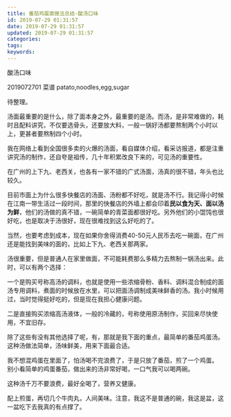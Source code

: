 ```yaml
---
title: 番茄鸡蛋面做法总结-酸汤口味
id: 2019-07-29 01:31:57
date: 2019-07-29 01:31:57
updated: 2019-07-29 01:31:57
categories:
tags:
keywords:
---
```

酸汤口味
<!-- more -->


2019072701
菜谱
patato,noodles,egg,sugar

待整理。

汤面最重要的是什么，除了面本身之外，最重要的是汤。而汤，是非常难做的，耗时且配料讲究，不仅要选骨头，还要放大料，一般一锅好汤都要熬制两个小时以上，更甚者要熬制四个小时。

我在网络上看到全国很多卖的火爆的汤面，看自媒体介绍，看采访报道，都是注重讲究汤的制作，还自夸是祖传，几十年积累改良下来的，可见汤的重要性。

在广州的上下九、老西关，也各有一家不错的广式汤面，汤真的很不错，年头也比较久。

目前市面上为什么很多快餐店的汤面、汤粉都不好吃，就是汤不行。我记得小时候在江南一带生活过一段时间，那里的快餐店的外墙上都会印着**民以食为天、面以汤为鲜**，他们的汤做的真不错，一碗简单的青菜面都很好吃。另外他们的小馄饨也很好吃，也是取决于汤很好，现在很难找到这么好吃的了。

当然，也要考虑到成本，现在如果你舍得消费40-50元人民币去吃一碗面，在广州还是能找到美味的面的，比如上下九、老西关那两家。

汤很重要，但是普通人在家里做面，不可能耗费那么多精力去熬制一锅汤出来。此时，可以有两个选择：

一个是购买号称高汤的调料，也就是使用一些浓缩骨粉、香料、调料混合制成的面汤专用调料，煮面的时候放在水里，可以把面汤调制成美味鲜香的汤。我小时候用过，当时觉得挺好吃的，但是现在我担心健康问题。

二是直接购买浓缩高汤液体，一般的冷藏的，号称使用原汤制作，买回来尽快使用，不宜旧存。

除了这些有没有其他选择了呢，有，那就是我下面的重点，最简单的番茄鸡蛋汤。这种汤做法简单，汤味鲜美，用来下面最合适。

我不想混鸡蛋在里面了，怕汤喝不完浪费了，于是只放了番茄，煎了一个鸡蛋。
别小看简单的鸡蛋番茄，做出来的汤非常好喝，一口气我可以喝两碗。

这种汤千万不要浪费，最好全喝了，营养又健康。

配上煎蛋，再切几个牛肉丸，人间美味。注意，我这不是普通的碗，我这是盆，这一盆吃下去我真的有点撑了。

